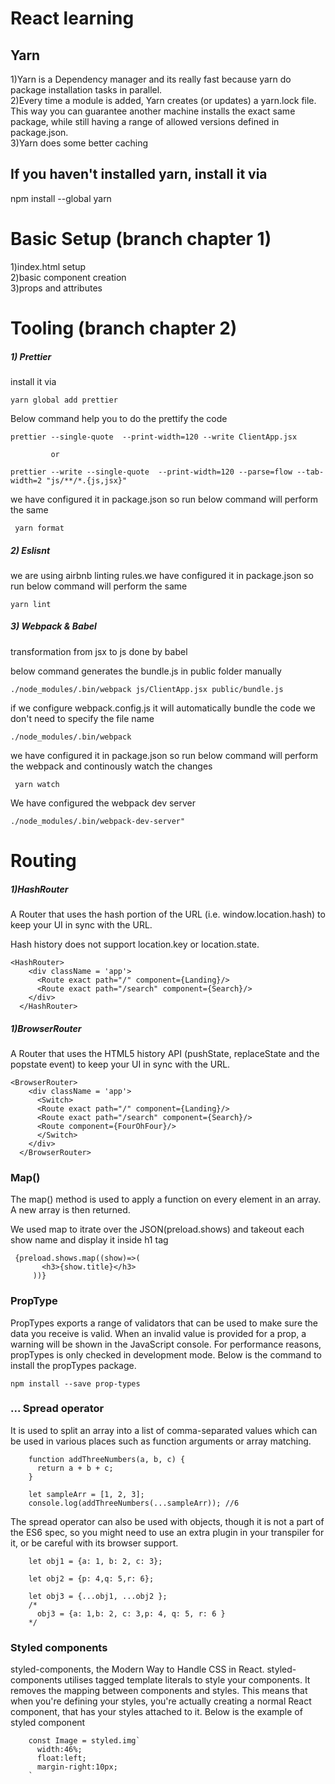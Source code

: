 # React learning

## Yarn
1)Yarn is a Dependency manager and its really fast because yarn do package installation tasks in parallel.<br/>
2)Every time a module is added, Yarn creates (or updates) a yarn.lock file. This way you can guarantee another machine installs the exact same package, while still having a range of allowed versions defined in package.json.<br/>
3)Yarn does some better caching<br/>

## If you haven't installed yarn, install it via

  npm install --global yarn


# Basic Setup (branch chapter 1)
  1)index.html setup<br/>
  2)basic component creation<br/>
  3)props and attributes<br/>

# Tooling (branch chapter 2)
##### 1) Prettier
<p>install it via </p>
     
    yarn global add prettier
<p>Below command help you to do the prettify the code</p>

    prettier --single-quote  --print-width=120 --write ClientApp.jsx 
    
             or
    
    prettier --write --single-quote  --print-width=120 --parse=flow --tab-width=2 "js/**/*.{js,jsx}"     
        
<p>we have configured it in package.json so run below command will perform the same</p>        
    
     yarn format
         
##### 2) Eslisnt
<p>we are using airbnb linting rules.we have configured it in package.json so run below command will perform the same </p>
     
    yarn lint

##### 3) Webpack & Babel
<p>transformation from jsx to js done by babel</p>
<p>below command generates the bundle.js in public folder manually</p>
     
    ./node_modules/.bin/webpack js/ClientApp.jsx public/bundle.js
<p>if we configure webpack.config.js it will automatically bundle the code we don't need to specify the file name</p>

    ./node_modules/.bin/webpack 
        
<p>we have configured it in package.json so run below command will perform the webpack and continously watch the changes</p>        
    
     yarn watch
<p>We have configured the webpack dev server</p>
    
    ./node_modules/.bin/webpack-dev-server"   
    
# Routing

##### 1)HashRouter
<p>A Router that uses the hash portion of the URL (i.e. window.location.hash) to keep your UI in sync with the URL.</p>
<p>Hash history does not support location.key or location.state. </p>

    <HashRouter>
        <div className = 'app'>
          <Route exact path="/" component={Landing}/>
          <Route exact path="/search" component={Search}/>
        </div>
      </HashRouter>

##### 1)BrowserRouter      
<p>A Router that uses the HTML5 history API (pushState, replaceState and the popstate event) to keep your UI in sync with the URL.</p>
        
    <BrowserRouter>
        <div className = 'app'>
          <Switch>
          <Route exact path="/" component={Landing}/>
          <Route exact path="/search" component={Search}/>
          <Route component={FourOhFour}/>
          </Switch>
        </div>
      </BrowserRouter>
     
     
### Map()
<p>The map() method is used to apply a function on every element in an array. A new array is then returned.</p>     
<p>We used map to itrate over the JSON(preload.shows) and takeout each show name and display it inside h1 tag</p>     
     
     {preload.shows.map((show)=>(
           <h3>{show.title}</h3>
         ))}
     
     
     
 ### PropType
 
PropTypes exports a range of validators that can be used to make sure the data you receive is valid. When an invalid value is provided for a prop, a warning will be shown in the JavaScript console. For performance reasons, propTypes is only checked in development mode.
Below is the command to install the propTypes package.
        
    npm install --save prop-types
       
       
### ... Spread operator
It is used to split an array into a list of comma-separated values which can be used in various places such as function arguments or array matching.

        function addThreeNumbers(a, b, c) {
          return a + b + c;
        }
        
        let sampleArr = [1, 2, 3];
        console.log(addThreeNumbers(...sampleArr)); //6 
        
The spread operator can also be used with objects, though it is not a part of the ES6 spec, so you might need to use an extra plugin in your transpiler for it, or be careful with its browser support.
    
        let obj1 = {a: 1, b: 2, c: 3};
        
        let obj2 = {p: 4,q: 5,r: 6};
        
        let obj3 = {...obj1, ...obj2 };
        /* 
          obj3 = {a: 1,b: 2, c: 3,p: 4, q: 5, r: 6 }
        */

### Styled components
styled-components, the Modern Way to Handle CSS in React.
styled-components utilises tagged template literals to style your components.
It removes the mapping between components and styles. This means that when you're defining your styles, you're actually creating a normal React component, that has your styles attached to it.
Below is the example of styled component

        const Image = styled.img`
          width:46%;
          float:left;
          margin-right:10px;
        `
    
     
     
     
    